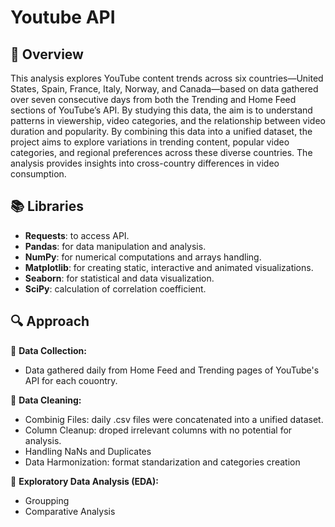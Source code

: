 # Youtube API

## 🔗 Overview
This analysis explores YouTube content trends across six countries—United States, Spain, France, Italy, Norway, and Canada—based on data gathered over seven consecutive days from both the Trending and Home Feed sections of YouTube’s API. By studying this data, the aim is to understand patterns in viewership, video categories, and the relationship between video duration and popularity.
By combining this data into a unified dataset, the project aims to explore variations in trending content, popular video categories, and regional preferences across these diverse countries. The analysis provides insights into cross-country differences in video consumption.

## 📚 Libraries
- **Requests**: to access API.
- **Pandas**: for data manipulation and analysis.
- **NumPy**: for numerical computations and arrays handling.
- **Matplotlib**: for creating static, interactive and animated visualizations.
- **Seaborn**: for statistical and data visualization.
- **SciPy**: calculation of correlation coefficient.

## 🔍 Approach
📶 **Data Collection:** 
 - Data gathered daily from Home Feed and Trending pages of YouTube's API for each couontry.

🚮 **Data Cleaning:**
 - Combinig Files: daily .csv files were concatenated into a unified dataset.
 - Column Cleanup: droped irrelevant columns with no potential for analysis.
 - Handling NaNs and Duplicates
 - Data Harmonization: format standarization and categories creation

🔬 **Exploratory Data Analysis (EDA):**
 - Groupping
 - Comparative Analysis
